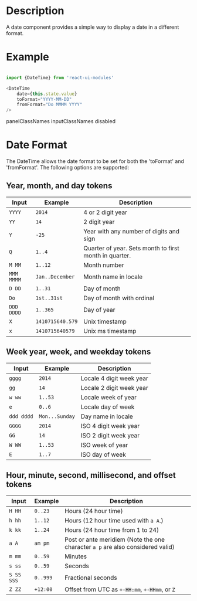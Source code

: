 # Description
A date component provides a simple way to display a date in a different format. 

# Example
~~~js

import {DateTime} from 'react-ui-modules'

<DateTime
    date={this.state.value}
    toFormat="YYYY-MM-DD"
    fromFormat="Do MMMM YYYY"
/>
~~~

panelClassNames
inputClassNames
disabled
  
# Date Format
The DateTime allows the date format to be set for both the 'toFormat' and 'fromFormat'. The following options are supported:

## Year, month, and day tokens

| Input      | Example          | Description                                            |
|------------|------------------|--------------------------------------------------------|
| `YYYY`     | `2014`           | 4 or 2 digit year                                      |
| `YY`       | `14`             | 2 digit year                                           |
| `Y`        | `-25`            | Year with any number of digits and sign                |
| `Q`        | `1..4`           | Quarter of year. Sets month to first month in quarter. |
| `M MM`     | `1..12`          | Month number                                           |
| `MMM MMMM` | `Jan..December`  | Month name in locale                                   |
| `D DD`     | `1..31`          | Day of month                                           |
| `Do`       | `1st..31st`      | Day of month with ordinal                              |
| `DDD DDDD` | `1..365`         | Day of year                                            |
| `X`        | `1410715640.579` | Unix timestamp                                         |
| `x`        | `1410715640579`  | Unix ms timestamp                                      |

## Week year, week, and weekday tokens

| Input      | Example        | Description                                 |
|------------|----------------|---------------------------------------------|
| `gggg`     | `2014`         | Locale 4 digit week year                    |
| `gg`       | `14`           | Locale 2 digit week year                    |
| `w ww`     | `1..53`        | Locale week of year                         |
| `e`        | `0..6`         | Locale day of week                          |
| `ddd dddd` | `Mon...Sunday` | Day name in locale                          |
| `GGGG`     | `2014`         | ISO 4 digit week year                       |
| `GG`       | `14`           | ISO 2 digit week year                       |
| `W WW`     | `1..53`        | ISO week of year                            |
| `E`        | `1..7`         | ISO day of week                             |

## Hour, minute, second, millisecond, and offset tokens

| Input      | Example  | Description                                                                    |
|------------|----------|--------------------------------------------------------------------------------|
| `H HH`     | `0..23`  | Hours (24 hour time)                                                           |
| `h hh`     | `1..12`  | Hours (12 hour time used with `a A`.)                                          |
| `k kk`     | `1..24`  | Hours (24 hour time from 1 to 24)                                              |
| `a A`      | `am pm`  | Post or ante meridiem (Note the one character `a p` are also considered valid) |
| `m mm`     | `0..59`  | Minutes                                                                        |
| `s ss`     | `0..59`  | Seconds                                                                        |
| `S SS SSS` | `0..999` | Fractional seconds                                                             |
| `Z ZZ`     | `+12:00` | Offset from UTC as `+-HH:mm`, `+-HHmm`, or `Z`                                 |
